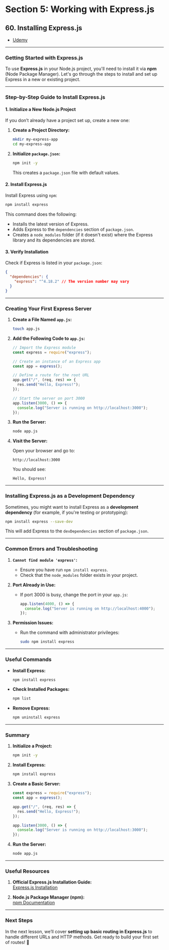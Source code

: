 # Section 5: Working with Express.js

## **60. Installing Express.js**

- [Udemy](https://www.udemy.com/course/nodejs-the-complete-guide/learn/lecture/11566252#overview)

---

### **Getting Started with Express.js**

To use **Express.js** in your Node.js project, you'll need to install it via **npm** (Node Package Manager). Let's go through the steps to install and set up Express in a new or existing project.

---

### **Step-by-Step Guide to Install Express.js**

#### **1. Initialize a New Node.js Project**

If you don’t already have a project set up, create a new one:

1. **Create a Project Directory:**

   ```bash
   mkdir my-express-app
   cd my-express-app
   ```

2. **Initialize `package.json`:**

   ```bash
   npm init -y
   ```

   This creates a `package.json` file with default values.

#### **2. Install Express.js**

Install Express using `npm`:

```bash
npm install express
```

This command does the following:

- Installs the latest version of Express.
- Adds Express to the `dependencies` section of `package.json`.
- Creates a `node_modules` folder (if it doesn't exist) where the Express library and its dependencies are stored.

#### **3. Verify Installation**

Check if Express is listed in your `package.json`:

```json
{
  "dependencies": {
    "express": "^4.18.2" // The version number may vary
  }
}
```

---

### **Creating Your First Express Server**

1. **Create a File Named `app.js`:**

   ```bash
   touch app.js
   ```

2. **Add the Following Code to `app.js`:**

   ```javascript
   // Import the Express module
   const express = require("express");

   // Create an instance of an Express app
   const app = express();

   // Define a route for the root URL
   app.get("/", (req, res) => {
     res.send("Hello, Express!");
   });

   // Start the server on port 3000
   app.listen(3000, () => {
     console.log("Server is running on http://localhost:3000");
   });
   ```

3. **Run the Server:**

   ```bash
   node app.js
   ```

4. **Visit the Server:**

   Open your browser and go to:

   ```
   http://localhost:3000
   ```

   You should see:

   ```
   Hello, Express!
   ```

---

### **Installing Express.js as a Development Dependency**

Sometimes, you might want to install Express as a **development dependency** (for example, if you're testing or prototyping):

```bash
npm install express --save-dev
```

This will add Express to the `devDependencies` section of `package.json`.

---

### **Common Errors and Troubleshooting**

1. **`Cannot find module 'express'`:**

   - Ensure you have run `npm install express`.
   - Check that the `node_modules` folder exists in your project.

2. **Port Already in Use:**

   - If port 3000 is busy, change the port in your `app.js`:

     ```javascript
     app.listen(4000, () => {
       console.log("Server is running on http://localhost:4000");
     });
     ```

3. **Permission Issues:**

   - Run the command with administrator privileges:

     ```bash
     sudo npm install express
     ```

---

### **Useful Commands**

- **Install Express:**

  ```bash
  npm install express
  ```

- **Check Installed Packages:**

  ```bash
  npm list
  ```

- **Remove Express:**
  ```bash
  npm uninstall express
  ```

---

### **Summary**

1. **Initialize a Project:**

   ```bash
   npm init -y
   ```

2. **Install Express:**

   ```bash
   npm install express
   ```

3. **Create a Basic Server:**

   ```javascript
   const express = require("express");
   const app = express();

   app.get("/", (req, res) => {
     res.send("Hello, Express!");
   });

   app.listen(3000, () => {
     console.log("Server is running on http://localhost:3000");
   });
   ```

4. **Run the Server:**
   ```bash
   node app.js
   ```

---

### **Useful Resources**

1. **Official Express.js Installation Guide:**  
   [Express.js Installation](https://expressjs.com/en/starter/installing.html)

2. **Node.js Package Manager (npm):**  
   [npm Documentation](https://docs.npmjs.com/)

---

### **Next Steps**

In the next lesson, we’ll cover **setting up basic routing in Express.js** to handle different URLs and HTTP methods. Get ready to build your first set of routes! 🚀
